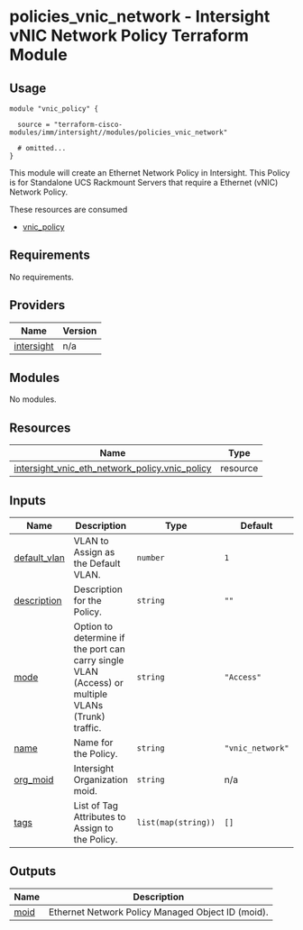 # policies_vnic_network - Intersight vNIC Network Policy Terraform Module

## Usage

```hcl
module "vnic_policy" {

  source = "terraform-cisco-modules/imm/intersight//modules/policies_vnic_network"

  # omitted...
}
```

This module will create an Ethernet Network Policy in Intersight.  This Policy is for Standalone UCS Rackmount Servers that require a Ethernet (vNIC) Network Policy.  

These resources are consumed

* [vnic_policy](https://registry.terraform.io/providers/CiscoDevNet/intersight/latest/docs/resources/vnic_eth_network_policy)

<!-- BEGINNING OF PRE-COMMIT-TERRAFORM DOCS HOOK -->
## Requirements

No requirements.

## Providers

| Name | Version |
|------|---------|
| <a name="provider_intersight"></a> [intersight](#provider\_intersight) | n/a |

## Modules

No modules.

## Resources

| Name | Type |
|------|------|
| [intersight_vnic_eth_network_policy.vnic_policy](https://registry.terraform.io/providers/CiscoDevNet/intersight/latest/docs/resources/vnic_eth_network_policy) | resource |

## Inputs

| Name | Description | Type | Default | Required |
|------|-------------|------|---------|:--------:|
| <a name="input_default_vlan"></a> [default\_vlan](#input\_default\_vlan) | VLAN to Assign as the Default VLAN. | `number` | `1` | no |
| <a name="input_description"></a> [description](#input\_description) | Description for the Policy. | `string` | `""` | no |
| <a name="input_mode"></a> [mode](#input\_mode) | Option to determine if the port can carry single VLAN (Access) or multiple VLANs (Trunk) traffic. | `string` | `"Access"` | no |
| <a name="input_name"></a> [name](#input\_name) | Name for the Policy. | `string` | `"vnic_network"` | no |
| <a name="input_org_moid"></a> [org\_moid](#input\_org\_moid) | Intersight Organization moid. | `string` | n/a | yes |
| <a name="input_tags"></a> [tags](#input\_tags) | List of Tag Attributes to Assign to the Policy. | `list(map(string))` | `[]` | no |

## Outputs

| Name | Description |
|------|-------------|
| <a name="output_moid"></a> [moid](#output\_moid) | Ethernet Network Policy Managed Object ID (moid). |
<!-- END OF PRE-COMMIT-TERRAFORM DOCS HOOK -->
